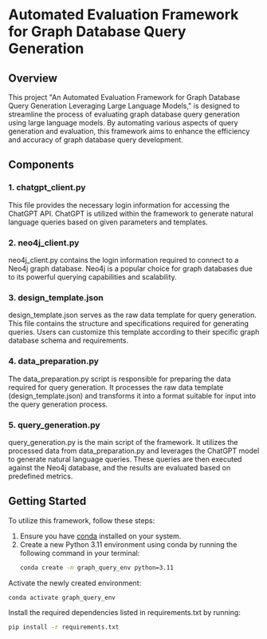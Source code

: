 # Automated Evaluation Framework for Graph Database Query Generation
## Overview
This project "An Automated Evaluation Framework for Graph Database Query Generation Leveraging Large Language Models," 
is designed to streamline the process of evaluating graph database query generation using large 
language models. By automating various aspects of query generation and evaluation, 
this framework aims to enhance the efficiency and accuracy of graph database query development.

## Components
### 1. chatgpt_client.py
This file provides the necessary login information for accessing the ChatGPT API. ChatGPT is utilized within the framework 
to generate natural language queries based on given parameters and templates.

### 2. neo4j_client.py
neo4j_client.py contains the login information required to connect to a Neo4j graph database. 
Neo4j is a popular choice for graph databases due to its powerful querying capabilities and scalability.

### 3. design_template.json
design_template.json serves as the raw data template for query generation. 
This file contains the structure and specifications required for generating queries. 
Users can customize this template according to their specific graph database schema and requirements.

### 4. data_preparation.py
The data_preparation.py script is responsible for preparing the data required for query generation. 
It processes the raw data template (design_template.json) and transforms it into a format suitable for input into the 
query generation process.

### 5. query_generation.py
query_generation.py is the main script of the framework. 
It utilizes the processed data from data_preparation.py and leverages the ChatGPT model to generate natural language queries. 
These queries are then executed against the Neo4j database, and the results are evaluated based on predefined metrics.

## Getting Started
To utilize this framework, follow these steps:

1. Ensure you have [conda](https://conda.io/projects/conda/en/latest/user-guide/install/index.html) installed on your system.
2. Create a new Python 3.11 environment using conda by running the following command in your terminal:
   ```bash
   conda create -n graph_query_env python=3.11
   ```
Activate the newly created environment:
```bash
conda activate graph_query_env
```
Install the required dependencies listed in requirements.txt by running:
```bash
pip install -r requirements.txt
```
